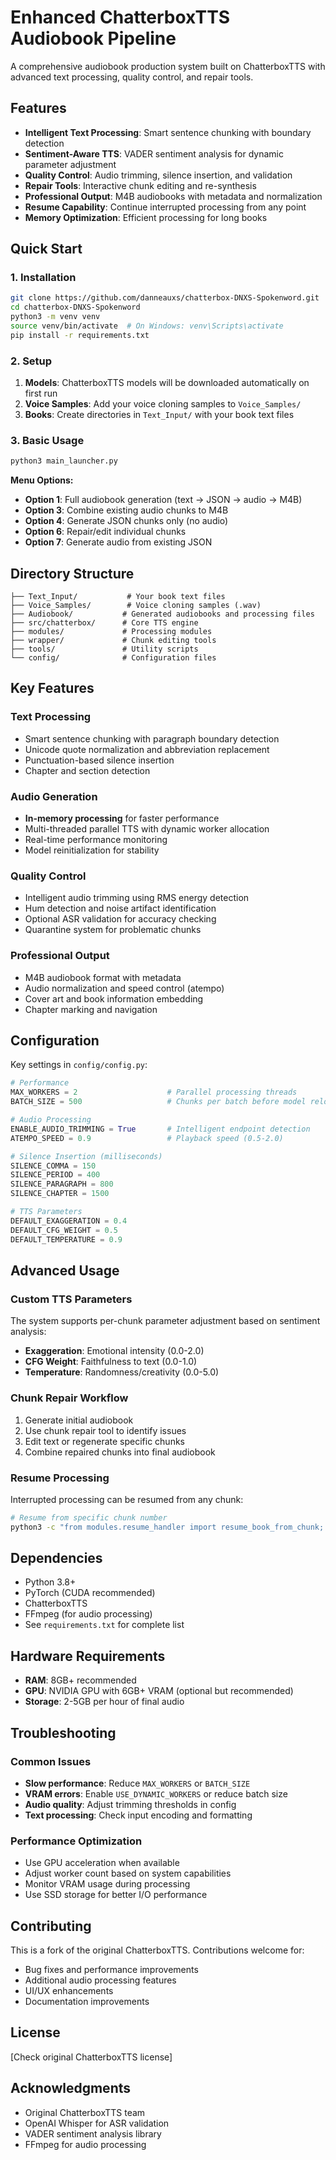 # Enhanced ChatterboxTTS Audiobook Pipeline

A comprehensive audiobook production system built on ChatterboxTTS with advanced text processing, quality control, and repair tools.

## Features

- **Intelligent Text Processing**: Smart sentence chunking with boundary detection
- **Sentiment-Aware TTS**: VADER sentiment analysis for dynamic parameter adjustment  
- **Quality Control**: Audio trimming, silence insertion, and validation
- **Repair Tools**: Interactive chunk editing and re-synthesis
- **Professional Output**: M4B audiobooks with metadata and normalization
- **Resume Capability**: Continue interrupted processing from any point
- **Memory Optimization**: Efficient processing for long books

## Quick Start

### 1. Installation

```bash
git clone https://github.com/danneauxs/chatterbox-DNXS-Spokenword.git
cd chatterbox-DNXS-Spokenword
python3 -m venv venv
source venv/bin/activate  # On Windows: venv\Scripts\activate
pip install -r requirements.txt
```

### 2. Setup

1. **Models**: ChatterboxTTS models will be downloaded automatically on first run
2. **Voice Samples**: Add your voice cloning samples to `Voice_Samples/`
3. **Books**: Create directories in `Text_Input/` with your book text files

### 3. Basic Usage

```bash
python3 main_launcher.py
```

**Menu Options:**
- **Option 1**: Full audiobook generation (text → JSON → audio → M4B)
- **Option 3**: Combine existing audio chunks to M4B
- **Option 4**: Generate JSON chunks only (no audio)
- **Option 6**: Repair/edit individual chunks
- **Option 7**: Generate audio from existing JSON

## Directory Structure

```
├── Text_Input/           # Your book text files
├── Voice_Samples/        # Voice cloning samples (.wav)
├── Audiobook/           # Generated audiobooks and processing files
├── src/chatterbox/      # Core TTS engine
├── modules/             # Processing modules
├── wrapper/             # Chunk editing tools
├── tools/               # Utility scripts
└── config/              # Configuration files
```

## Key Features

### Text Processing
- Smart sentence chunking with paragraph boundary detection
- Unicode quote normalization and abbreviation replacement  
- Punctuation-based silence insertion
- Chapter and section detection

### Audio Generation
- **In-memory processing** for faster performance
- Multi-threaded parallel TTS with dynamic worker allocation
- Real-time performance monitoring
- Model reinitialization for stability

### Quality Control
- Intelligent audio trimming using RMS energy detection
- Hum detection and noise artifact identification
- Optional ASR validation for accuracy checking
- Quarantine system for problematic chunks

### Professional Output
- M4B audiobook format with metadata
- Audio normalization and speed control (atempo)
- Cover art and book information embedding
- Chapter marking and navigation

## Configuration

Key settings in `config/config.py`:

```python
# Performance
MAX_WORKERS = 2                    # Parallel processing threads
BATCH_SIZE = 500                   # Chunks per batch before model reload

# Audio Processing  
ENABLE_AUDIO_TRIMMING = True       # Intelligent endpoint detection
ATEMPO_SPEED = 0.9                 # Playback speed (0.5-2.0)

# Silence Insertion (milliseconds)
SILENCE_COMMA = 150
SILENCE_PERIOD = 400
SILENCE_PARAGRAPH = 800
SILENCE_CHAPTER = 1500

# TTS Parameters
DEFAULT_EXAGGERATION = 0.4
DEFAULT_CFG_WEIGHT = 0.5  
DEFAULT_TEMPERATURE = 0.9
```

## Advanced Usage

### Custom TTS Parameters
The system supports per-chunk parameter adjustment based on sentiment analysis:
- **Exaggeration**: Emotional intensity (0.0-2.0)
- **CFG Weight**: Faithfulness to text (0.0-1.0)
- **Temperature**: Randomness/creativity (0.0-5.0)

### Chunk Repair Workflow
1. Generate initial audiobook
2. Use chunk repair tool to identify issues
3. Edit text or regenerate specific chunks
4. Combine repaired chunks into final audiobook

### Resume Processing
Interrupted processing can be resumed from any chunk:
```bash
# Resume from specific chunk number
python3 -c "from modules.resume_handler import resume_book_from_chunk; resume_book_from_chunk(150)"
```

## Dependencies

- Python 3.8+
- PyTorch (CUDA recommended)
- ChatterboxTTS
- FFmpeg (for audio processing)
- See `requirements.txt` for complete list

## Hardware Requirements

- **RAM**: 8GB+ recommended  
- **GPU**: NVIDIA GPU with 6GB+ VRAM (optional but recommended)
- **Storage**: 2-5GB per hour of final audio

## Troubleshooting

### Common Issues
- **Slow performance**: Reduce `MAX_WORKERS` or `BATCH_SIZE`
- **VRAM errors**: Enable `USE_DYNAMIC_WORKERS` or reduce batch size
- **Audio quality**: Adjust trimming thresholds in config
- **Text processing**: Check input encoding and formatting

### Performance Optimization
- Use GPU acceleration when available
- Adjust worker count based on system capabilities
- Monitor VRAM usage during processing
- Use SSD storage for better I/O performance

## Contributing

This is a fork of the original ChatterboxTTS. Contributions welcome for:
- Bug fixes and performance improvements
- Additional audio processing features
- UI/UX enhancements
- Documentation improvements

## License

[Check original ChatterboxTTS license]

## Acknowledgments

- Original ChatterboxTTS team
- OpenAI Whisper for ASR validation
- VADER sentiment analysis library
- FFmpeg for audio processing